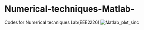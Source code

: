 # Numerical-techniques-Matlab-
Codes for Numerical techniques Lab(EEE2226)
![Matlab_plot_sinc](https://github.com/user-attachments/assets/b94ae204-d8d3-4660-9c33-e752da42f5d7)
